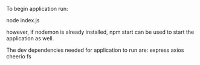 To begin application run: 

node index.js 

however, if nodemon is already installed, npm start can be used to start the application as well. 


The dev dependencies needed for application to run are: 
express
axios
cheerio
fs
